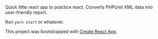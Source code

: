 Quick little react app to practice react. Converts PHPUnit XML data into user-friendly report.

Run `yarn start` or whatever.

This project was bootstrapped with [Create React App](https://github.com/facebook/create-react-app).

